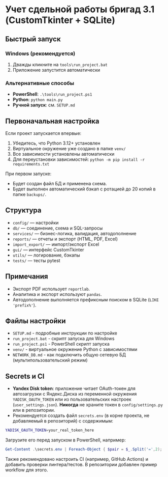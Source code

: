 # Учет сдельной работы бригад 3.1 (CustomTkinter + SQLite)

## Быстрый запуск

### Windows (рекомендуется)
1. Дважды кликните на `tools\run_project.bat`
2. Приложение запустится автоматически

### Альтернативные способы
- **PowerShell**: `.\tools\run_project.ps1`
- **Python**: `python main.py`
- **Ручной запуск**: см. `SETUP.md`

## Первоначальная настройка

Если проект запускается впервые:
1. Убедитесь, что Python 3.12+ установлен
2. Виртуальное окружение уже создано в папке `venv/`
3. Все зависимости установлены автоматически
4. Для переустановки зависимостей: `python -m pip install -r requirements.txt`

При первом запуске:
- Будет создан файл БД и применена схема.
- Будет выполнен автоматический бэкап с ротацией до 20 копий в папке `backups/`.

## Структура
- `config/` — настройки
- `db/` — соединение, схема и SQL-запросы
- `services/` — бизнес-логика, валидация, автодополнение
- `reports/` — отчеты и экспорт (HTML, PDF, Excel)
- `import_export/` — импорт/экспорт Excel
- `gui/` — интерфейс CustomTkinter
- `utils/` — логирование, бэкапы
- `tests/` — тесты pytest

## Примечания
- Экспорт PDF использует `reportlab`.
- Аналитика и экспорт используют `pandas`.
- Автодополнение выполняется префиксным поиском в SQLite (`LIKE 'prefix%'`).

## Файлы настройки
- `SETUP.md` - подробные инструкции по настройке
- `run_project.bat` - скрипт запуска для Windows
- `run_project.ps1` - PowerShell скрипт запуска
- `venv/` - виртуальное окружение Python с зависимостями
- `NETWORK_DB.md` - как подключить общую сетевую БД (мультипользовательский режим)

## Secrets и CI

- **Yandex Disk token**: приложение читает OAuth-токен для автозагрузки с Яндекс.Диска из переменной окружения `YADISK_OAUTH_TOKEN` или из пользовательских настроек (`user_settings.json`). **Никогда** не храните токен в `config/settings.py` или в репозитории.
- Рекомендуется создать файл `secrets.env` (в корне проекта, не добавляемый в репозиторий) с содержимым:

```bash
YADISK_OAUTH_TOKEN=your_real_token_here
```

Загрузите его перед запуском в PowerShell, например:

```powershell
Get-Content .\secrets.env | Foreach-Object { $pair = $_.Split('=',2); [System.Environment]::SetEnvironmentVariable($pair[0], $pair[1]) }
```

Также рекомендовано настроить CI (например, GitHub Actions) и добавить проверки линтера/тестов. В репозитории добавлен пример workflow для этого.
